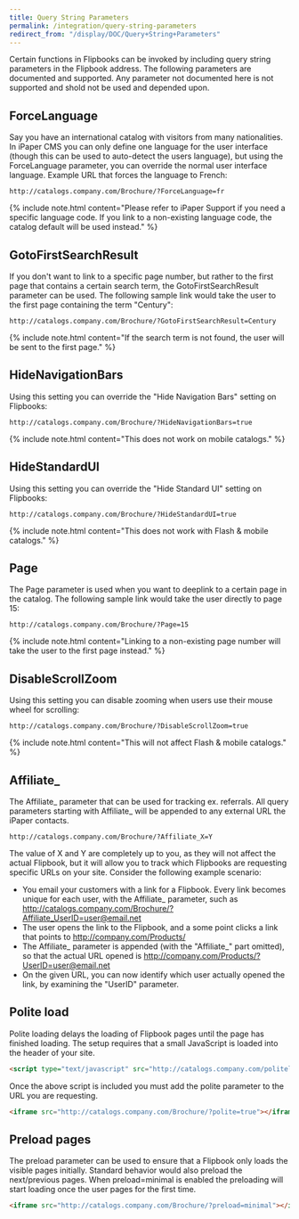 ```yaml
---
title: Query String Parameters
permalink: /integration/query-string-parameters
redirect_from: "/display/DOC/Query+String+Parameters"
---
```


Certain functions in Flipbooks can be invoked by including query string parameters in the Flipbook address. The following parameters are documented and supported. Any parameter not documented here is not supported and shold not be used and depended upon.

## ForceLanguage

Say you have an international catalog with visitors from many nationalities. In iPaper CMS you can only define one language for the user interface (though this can be used to auto-detect the users language), but using the ForceLanguage parameter, you can override the normal user interface language. Example URL that forces the language to French:
```
http://catalogs.company.com/Brochure/?ForceLanguage=fr
```
{% include note.html content="Please refer to iPaper Support if you need a specific language code. If you link to a non-existing language code, the catalog default will be used instead." %}


## GotoFirstSearchResult

If you don't want to link to a specific page number, but rather to the first page that contains a certain search term, the GotoFirstSearchResult parameter can be used. The following sample link would take the user to the first page containing the term "Century":
```
http://catalogs.company.com/Brochure/?GotoFirstSearchResult=Century
```
{% include note.html content="If the search term is not found, the user will be sent to the first page." %}

## HideNavigationBars

Using this setting you can override the "Hide Navigation Bars" setting on Flipbooks:
```
http://catalogs.company.com/Brochure/?HideNavigationBars=true
```
{% include note.html content="This does not work on mobile catalogs." %}


## HideStandardUI

Using this setting you can override the "Hide Standard UI" setting on Flipbooks:
```
http://catalogs.company.com/Brochure/?HideStandardUI=true
```
{% include note.html content="This does not work with Flash & mobile catalogs." %}

## Page

The Page parameter is used when you want to deeplink to a certain page in the catalog. The following sample link would take the user directly to page 15:
```
http://catalogs.company.com/Brochure/?Page=15
```
{% include note.html content="Linking to a non-existing page number will take the user to the first page instead." %}


## DisableScrollZoom
Using this setting you can disable zooming when users use their mouse wheel for scrolling:
```
http://catalogs.company.com/Brochure/?DisableScrollZoom=true
```
{% include note.html content="This will not affect Flash & mobile catalogs." %}

## Affiliate_

The Affiliate_ parameter that can be used for tracking ex. referrals. All query parameters starting with Affiliate_ will be appended to any external URL the iPaper contacts.
```
http://catalogs.company.com/Brochure/?Affiliate_X=Y
```

The value of X and Y are completely up to you, as they will not affect the actual Flipbook, but it will allow you to track which Flipbooks are requesting specific URLs on your site.
Consider the following example scenario:

* You email your customers with a link for a Flipbook. Every link becomes unique for each user, with the Affiliate_ parameter, such as http://catalogs.company.com/Brochure/?Affiliate_UserID=user@email.net
* The user opens the link to the Flipbook, and a some point clicks a link that points to http://company.com/Products/
* The Affiliate_ parameter is appended (with the "Affiliate_" part omitted), so that the actual URL opened is http://company.com/Products/?UserID=user@email.net
* On the given URL, you can now identify which user actually opened the link, by examining the "UserID" parameter.


## Polite load

Polite loading delays the loading of Flipbook pages until the page has finished loading. The setup requires that a small JavaScript is loaded into the header of your site.

```html
<script type="text/javascript" src="http://catalogs.company.com/politeload.js"></script>
```

Once the above script is included you must add the polite parameter to the URL you are requesting.

```html
<iframe src="http://catalogs.company.com/Brochure/?polite=true"></iframe>
```

## Preload pages

The preload parameter can be used to ensure that a Flipbook only loads the visible pages initially. Standard behavior would also preload the next/previous pages. When preload=minimal is enabled the preloading will start loading once the user pages for the first time.

```html
<iframe src="http://catalogs.company.com/Brochure/?preload=minimal"></iframe>
```

